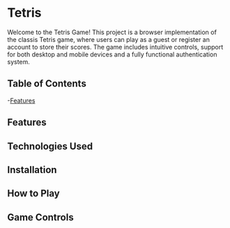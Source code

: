 # Tetris
Welcome to the Tetris Game! This project is a browser implementation of the classis Tetris game, where users can play as a guest or register an account to store their scores. The game includes intuitive controls, support for both desktop and mobile devices and a fully functional authentication system.

## Table of Contents
-[Features](#features)

## Features
## Technologies Used
## Installation
## How to Play
## Game Controls
